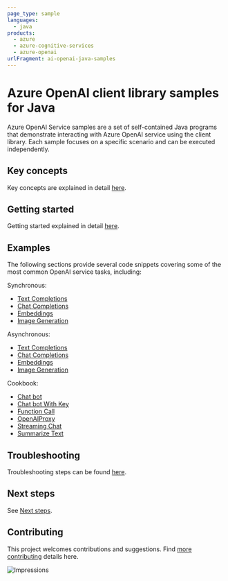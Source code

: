```yaml
---
page_type: sample
languages:
  - java
products: 
  - azure 
  - azure-cognitive-services
  - azure-openai
urlFragment: ai-openai-java-samples
---
```


# Azure OpenAI client library samples for Java

Azure OpenAI Service samples are a set of self-contained Java programs that demonstrate interacting with Azure OpenAI 
service using the client library. Each sample focuses on a specific scenario and can be executed independently.

## Key concepts
Key concepts are explained in detail [here][SDK_README_KEY_CONCEPTS].

## Getting started
Getting started explained in detail [here][SDK_README_GETTING_STARTED].

## Examples
The following sections provide several code snippets covering some of the most common OpenAI service tasks, including:

Synchronous:
- [Text Completions][sample_get_completions]
- [Chat Completions][sample_get_chat_completions]
- [Embeddings][sample_get_embedding]
- [Image Generation][sample_image_generation]

Asynchronous:
- [Text Completions][async_sample_get_completions]
- [Chat Completions][async_sample_get_chat_completions]
- [Embeddings][async_sample_get_embedding]
- [Image Generation][async_sample_image_generation]

Cookbook:
- [Chat bot][cookbook_chat_bot]
- [Chat bot With Key][cookbook_chat_bot_with_key]
- [Function Call][cookbook_function_call]
- [OpenAIProxy][cookbook_openai_proxy]
- [Streaming Chat][cookbook_streaming_chat]
- [Summarize Text][cookbook_summarize_text]

## Troubleshooting
Troubleshooting steps can be found [here][SDK_README_TROUBLESHOOTING].

## Next steps
See [Next steps][SDK_README_NEXT_STEPS].

## Contributing
This project welcomes contributions and suggestions. Find [more contributing][SDK_README_CONTRIBUTING] details here.

<!-- LINKS -->
[KEYS_SDK_README]: https://github.com/Azure/azure-sdk-for-java/blob/main/sdk/openai/azure-ai-openai/README.md
[SDK_README_CONTRIBUTING]: https://github.com/Azure/azure-sdk-for-java/blob/main/sdk/openai/azure-ai-openai/README.md#contributing
[SDK_README_GETTING_STARTED]: https://github.com/Azure/azure-sdk-for-java/blob/main/sdk/openai/azure-ai-openai/README.md#getting-started
[SDK_README_TROUBLESHOOTING]: https://github.com/Azure/azure-sdk-for-java/blob/main/sdk/openai/azure-ai-openai/README.md#troubleshooting
[SDK_README_KEY_CONCEPTS]: https://github.com/Azure/azure-sdk-for-java/blob/main/sdk/openai/azure-ai-openai/README.md#key-concepts
[SDK_README_DEPENDENCY]: https://github.com/Azure/azure-sdk-for-java/blob/main/sdk/openai/azure-ai-openai/README.md#adding-the-package-to-your-product
[SDK_README_NEXT_STEPS]: https://github.com/Azure/azure-sdk-for-java/blob/main/sdk/openai/azure-ai-openai/README.md#next-steps

[async_sample_get_completions]: https://github.com/Azure/azure-sdk-for-java/blob/main/sdk/openai/azure-ai-openai/src/samples/java/com/azure/ai/openai/usage/GetCompletionsAsyncSample.java
[async_sample_get_chat_completions]: https://github.com/Azure/azure-sdk-for-java/blob/main/sdk/openai/azure-ai-openai/src/samples/java/com/azure/ai/openai/usage/GetChatCompletionsAsyncSample.java
[async_sample_get_embedding]: https://github.com/Azure/azure-sdk-for-java/blob/main/sdk/openai/azure-ai-openai/src/samples/java/com/azure/ai/openai/usage/GetEmbeddingsAsyncSample.java
[async_sample_image_generation]: https://github.com/Azure/azure-sdk-for-java/blob/main/sdk/openai/azure-ai-openai/src/samples/java/com/azure/ai/openai/usage/GetImagesAsyncSample.java

[sample_get_completions]: https://github.com/Azure/azure-sdk-for-java/blob/main/sdk/openai/azure-ai-openai/src/samples/java/com/azure/ai/openai/usage/GetCompletionsSample.java
[sample_get_chat_completions]: https://github.com/Azure/azure-sdk-for-java/blob/main/sdk/openai/azure-ai-openai/src/samples/java/com/azure/ai/openai/usage/GetChatCompletionsSample.java
[sample_get_embedding]: https://github.com/Azure/azure-sdk-for-java/blob/main/sdk/openai/azure-ai-openai/src/samples/java/com/azure/ai/openai/usage/GetEmbeddingsSample.java
[sample_image_generation]: https://github.com/Azure/azure-sdk-for-java/blob/main/sdk/openai/azure-ai-openai/src/samples/java/com/azure/ai/openai/usage/GetImagesSample.java

[cookbook_chat_bot]: https://github.com/Azure/azure-sdk-for-java/blob/main/sdk/openai/azure-ai-openai/src/samples/java/com/azure/ai/openai/ChatbotSample.java
[cookbook_chat_bot_with_key]: https://github.com/Azure/azure-sdk-for-java/blob/main/sdk/openai/azure-ai-openai/src/samples/java/com/azure/ai/openai/ChatbotWithKeySample.java
[cookbook_function_call]: https://github.com/Azure/azure-sdk-for-java/blob/main/sdk/openai/azure-ai-openai/src/samples/java/com/azure/ai/openai/FunctionCallSample.java
[cookbook_openai_proxy]: https://github.com/Azure/azure-sdk-for-java/blob/main/sdk/openai/azure-ai-openai/src/samples/java/com/azure/ai/openai/OpenAIProxySample.java
[cookbook_streaming_chat]: https://github.com/Azure/azure-sdk-for-java/blob/main/sdk/openai/azure-ai-openai/src/samples/java/com/azure/ai/openai/StreamingChatSample.java
[cookbook_summarize_text]: https://github.com/Azure/azure-sdk-for-java/blob/main/sdk/openai/azure-ai-openai/src/samples/java/com/azure/ai/openai/SummarizeTextSample.java

![Impressions](https://azure-sdk-impressions.azurewebsites.net/api/impressions/azure-sdk-for-java%2Fsdk%2Fopenai%2Fazure-ai-openai%2FREADME.png)
